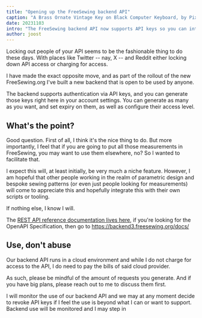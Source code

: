 ```yaml
---
title: "Opening up the FreeSewing backend API"
caption: "A Brass Ornate Vintage Key on Black Computer Keyboard, by PixaBay"
date: 20231103
intro: "The FreeSewing backend API now supports API keys so you can interact with it too"
author: joost
---
```


Locking out people of your API seems to be the fashionable thing to do these days. With places like Twitter -- nay, X -- and Reddit either locking down API access or charging for access.

I have made the exact opposite move, and as part of the rollout of the new FreeSewing.org I've built a new backend that is open to be used by anyone.

The backend supports authentication via API keys, and you can generate those keys right here in your account settings. You can generate as many as you want, and set expiry on them, as well as configure their access level.

## What's the point?
Good question. First of all, I think it's the nice thing to do. But more importantly, I feel that if you are going to put all those measurements in FreeSewing, you may want to use them elsewhere, no? So I wanted to facilitate that.

I expect this will, at least initially, be very much a niche feature. However, I am hopeful that other people working in the realm of parametric design and bespoke sewing patterns (or even just people looking for measurements) will come to appreciate this and hopefully integrate this with their own scripts or tooling.

If nothing else, I know I will.

The [REST API reference documentation lives here](https://freesewing.dev/reference/backend), if you're looking for the OpenAPI Specification, then go to https://backend3.freesewing.org/docs/

## Use, don't abuse

Our backend API runs in a cloud environment and while I do not charge for access to the API, I do need to pay the bills of said cloud provider.

As such, please be mindful of the amount of requests you generate. And if you have big plans, please reach out to me to discuss them first.

I will monitor the use of our backend API and we may at any moment decide to revoke API keys if I feel the use is beyond what I can or want to support.
Backend use will be monitored and I may step in 

